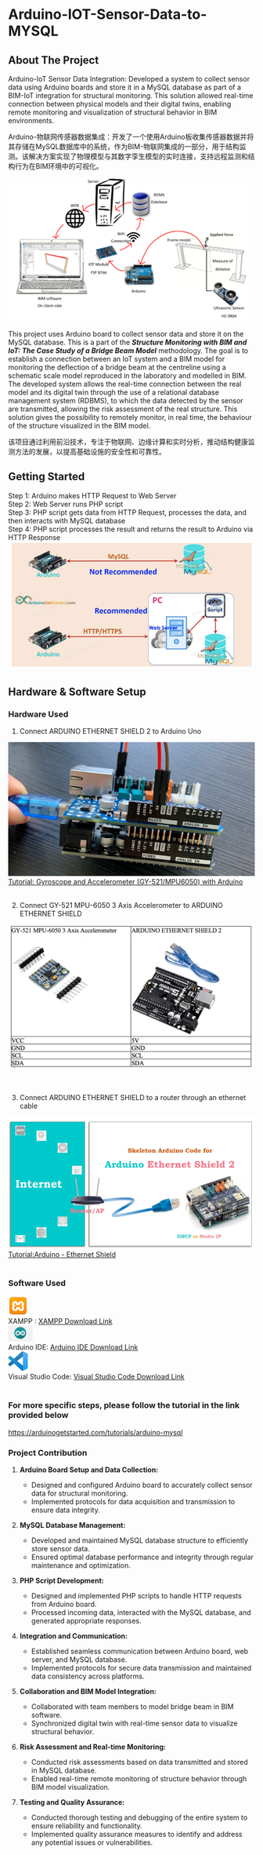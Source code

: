 # Arduino-IOT-Sensor-Data-to-MYSQL
## About The Project

Arduino-IoT Sensor Data Integration: Developed a system to collect sensor data using Arduino boards and store it in a MySQL database as part of a BIM-IoT integration for structural monitoring. This solution allowed real-time connection between physical models and their digital twins, enabling remote monitoring and visualization of structural behavior in BIM environments.

Arduino-物联网传感器数据集成：开发了一个使用Arduino板收集传感器数据并将其存储在MySQL数据库中的系统，作为BIM-物联网集成的一部分，用于结构监测。该解决方案实现了物理模型与其数字孪生模型的实时连接，支持远程监测和结构行为在BIM环境中的可视化。

<div align="center">
  <img alt="Demo" src="./iot_img/BIM.png" />
</div>

This project uses Arduino board to collect sensor data and store it on the MySQL database. This is a part of the <i><b>Structure Monitoring with BIM and IoT: The Case Study of a Bridge Beam Model</b></i> methodology. The goal is to establish a connection between an IoT system and a BIM model for monitoring the deflection of a bridge beam at the centreline using a schematic scale model reproduced in the laboratory and modelled in BIM. The developed system allows the real-time connection between the real model and its digital twin through the use of a relational database management system (RDBMS), to which the data detected by the sensor are transmitted, allowing the risk assessment of the real structure. This solution gives the possibility to remotely monitor, in real time, the behaviour of the structure visualized in the BIM model. 

该项目通过利用前沿技术，专注于物联网、边缘计算和实时分析，推动结构健康监测方法的发展，以提高基础设施的安全性和可靠性。

## Getting Started

<div>
  Step 1: Arduino makes HTTP Request to Web Server
</div>
<div>
  Step 2: Web Server runs PHP script
</div>
<div>
  Step 3: PHP script gets data from HTTP Request, processes the data, and then interacts with MySQL database
</div>
<div>
  Step 4: PHP script processes the result and returns the result to Arduino via HTTP Response
</div>

<div align="center">
  <img alt="Demo" src="./iot_img/blueprint.png" />
</div>

## Hardware & Software Setup


### Hardware Used
1. Connect ARDUINO ETHERNET SHIELD 2 to Arduino Uno 

<div align="center">
  <img alt="board.png" src="./iot_img/board.png" />
</div>
<a href="/https://www.youtube.com/watch?v=wTfSfhjhAU0" target="_blank">Tutorial: Gyroscope and Accelerometer (GY-521/MPU6050) with Arduino</a>
<br>
<br>

2.	Connect GY-521 MPU-6050 3 Axis Accelerometer to ARDUINO ETHERNET SHIELD  

<div align="center">
  <img alt="pin_connection.png" src="./iot_img/pin_connection.png" />
</div>
<br>
<br>

3.	Connect ARDUINO ETHERNET SHIELD to a router through an ethernet cable 

<div align="center">
  <img alt="ethernet_connect.png" src="./iot_img/ethernet_connect.png" />
</div>
<a href="/https://arduinogetstarted.com/tutorials/arduino-ethernet-shield-2" target="_blank">Tutorial:Arduino - Ethernet Shield</a>
<br>
<br>

### Software Used
<div><img style="width:40px" alt="XAMPP.webp" src="./iot_img/XAMPP.webp" /></div>XAMPP : <a href="https://www.apachefriends.org/download.html" target="_blank">XAMPP Download Link</a><br>
<div><img style="width:50px" alt="arduino.png" src="./iot_img/arduino.png" /></div>Arduino IDE: <a href="https://www.arduino.cc/en/software" target="_blank">Arduino IDE Download Link</a><br>
<div><img style="width:40px" alt="vsc.png" src="./iot_img/vsc.png" /></div>Visual Studio Code: <a href="https://code.visualstudio.com/download" target="_blank">Visual Studio Code Download Link</a>
<br>
<br>

### For more specific steps, please follow the tutorial in the link provided below 
https://arduinogetstarted.com/tutorials/arduino-mysql 

### Project Contribution

1. **Arduino Board Setup and Data Collection:** 
   - Designed and configured Arduino board to accurately collect sensor data for structural monitoring.
   - Implemented protocols for data acquisition and transmission to ensure data integrity.

2. **MySQL Database Management:**
   - Developed and maintained MySQL database structure to efficiently store sensor data.
   - Ensured optimal database performance and integrity through regular maintenance and optimization.

3. **PHP Script Development:**
   - Designed and implemented PHP scripts to handle HTTP requests from Arduino board.
   - Processed incoming data, interacted with the MySQL database, and generated appropriate responses.

4. **Integration and Communication:**
   - Established seamless communication between Arduino board, web server, and MySQL database.
   - Implemented protocols for secure data transmission and maintained data consistency across platforms.

5. **Collaboration and BIM Model Integration:**
   - Collaborated with team members to model bridge beam in BIM software.
   - Synchronized digital twin with real-time sensor data to visualize structural behavior.

6. **Risk Assessment and Real-time Monitoring:**
   - Conducted risk assessments based on data transmitted and stored in MySQL database.
   - Enabled real-time remote monitoring of structure behavior through BIM model visualization.

7. **Testing and Quality Assurance:**
   - Conducted thorough testing and debugging of the entire system to ensure reliability and functionality.
   - Implemented quality assurance measures to identify and address any potential issues or vulnerabilities.

